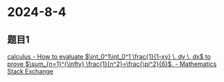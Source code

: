 # 2024-8-4

## 题目1

[calculus - How to evaluate $\int_0^1\int_0^1 \frac{1}{1-xy} \, dy \, dx$ to prove $\sum_{n=1}^{\infty} \frac{1}{n^2}=\frac{\pi^2}{6}$. - Mathematics Stack Exchange](https://math.stackexchange.com/questions/1884418/how-to-evaluate-int-01-int-01-frac11-xy-dy-dx-to-prove-sum-n/1885211#1885211)